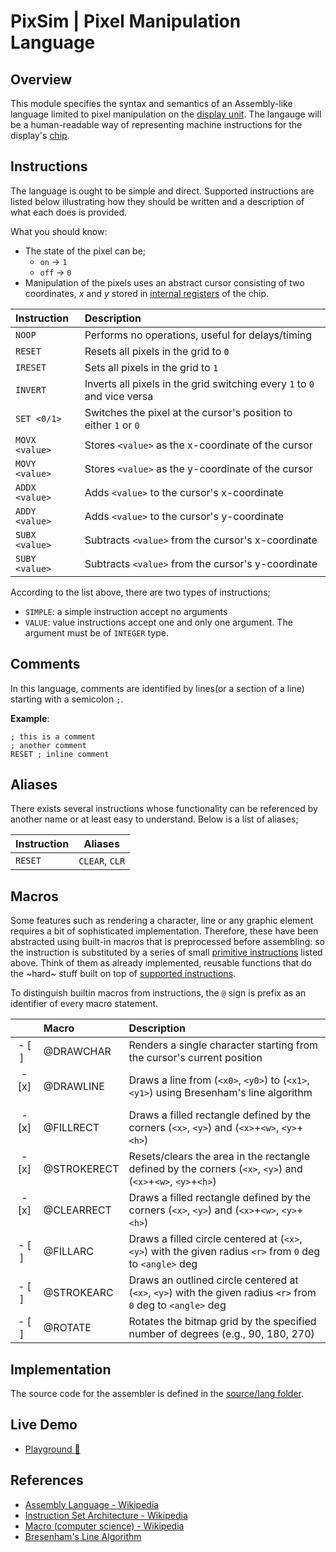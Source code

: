 # PixSim | Pixel Manipulation Language

## Overview

This module specifies the syntax and semantics of an Assembly-like language
limited to pixel manipulation on the [display unit](./display-unit.md). The
langauge will be a human-readable way of representing machine instructions for
the display's [chip](./virtual-chip.md).

## Instructions

The language is ought to be simple and direct. Supported instructions are listed
below illustrating how they should be written and a description of what each
does is provided.

What you should know:

-   The state of the pixel can be;
    -   `on` -> `1`
    -   `off` -> `0`
-   Manipulation of the pixels uses an abstract cursor consisting of two
    coordinates, _x_ and _y_ stored in
    [internal registers](./virtual-chip.md#internal-registers) of the chip.

| **Instruction** | **Description**                                                          |
| :-------------- | :----------------------------------------------------------------------- |
| `NOOP`          | Performs no operations, useful for delays/timing                         |
| `RESET`         | Resets all pixels in the grid to `0`                                     |
| `IRESET`        | Sets all pixels in the grid to `1`                                       |
| `INVERT`        | Inverts all pixels in the grid switching every `1` to `0` and vice versa |
| `SET <0/1>`     | Switches the pixel at the cursor's position to either `1` or `0`         |
| `MOVX <value>`  | Stores `<value>` as the x-coordinate of the cursor                       |
| `MOVY <value>`  | Stores `<value>` as the y-coordinate of the cursor                       |
| `ADDX <value>`  | Adds `<value>` to the cursor's x-coordinate                              |
| `ADDY <value>`  | Adds `<value>` to the cursor's y-coordinate                              |
| `SUBX <value>`  | Subtracts `<value>` from the cursor's x-coordinate                       |
| `SUBY <value>`  | Subtracts `<value>` from the cursor's y-coordinate                       |

According to the list above, there are two types of instructions;

-   `SIMPLE`: a simple instruction accept no arguments
-   `VALUE`: value instructions accept one and only one argument. The argument
    must be of `INTEGER` type.

## Comments

In this language, comments are identified by lines(or a section of a line)
starting with a semicolon `;`.

**Example**:

```
; this is a comment
; another comment
RESET ; inline comment
```

## Aliases

There exists several instructions whose functionality can be referenced by
another name or at least easy to understand. Below is a list of aliases;

| **Instruction** | **Aliases**    |
| --------------- | -------------- |
| `RESET`         | `CLEAR`, `CLR` |

## Macros

Some features such as rendering a character, line or any graphic element
requires a bit of sophisticated implementation. Therefore, these have been
abstracted using built-in macros that is preprocessed before assembling: so the
instruction is substituted by a series of small
[primitive instructions](#instructions) listed above. Think of them as already
implemented, reusable functions that do the ~hard~ stuff built on top of
[supported instructions](#instructions).

To distinguish builtin macros from instructions, the `@` sign is prefix as an
identifier of every macro statement.

|              | **Macro**                      | **Description**                                                                                               |
| :----------: | :----------------------------- | :------------------------------------------------------------------------------------------------------------ |
| - [ ] &nbsp; | @DRAWCHAR <code>               | Renders a single character starting from the cursor's current position                                        |
| - [x] &nbsp; | @DRAWLINE <x1> <y1> <x2> <y2>  | Draws a line from (`<x0>`, `<y0>`) to (`<x1>`, `<y1>`) using Bresenham's line algorithm                       |
| - [x] &nbsp; | @FILLRECT <x> <y> <w> <h>      | Draws a filled rectangle defined by the corners (`<x>`, `<y>`) and (`<x>`+`<w>`, `<y>`+`<h>`)                 |
| - [x] &nbsp; | @STROKERECT <x> <y> <w> <h>    | Resets/clears the area in the rectangle defined by the corners (`<x>`, `<y>`) and (`<x>`+`<w>`, `<y>`+`<h>`)  |
| - [x] &nbsp; | @CLEARRECT <x> <y> <w> <h>     | Draws a filled rectangle defined by the corners (`<x>`, `<y>`) and (`<x>`+`<w>`, `<y>`+`<h>`)                 |
| - [ ] &nbsp; | @FILLARC <x> <y> <r> <angle>   | Draws a filled circle centered at (`<x>`, `<y>`) with the given radius `<r>` from `0` deg to `<angle>` deg    |
| - [ ] &nbsp; | @STROKEARC <x> <y> <r> <angle> | Draws an outlined circle centered at (`<x>`, `<y>`) with the given radius `<r>` from `0` deg to `<angle>` deg |
| - [ ] &nbsp; | @ROTATE <value>                | Rotates the bitmap grid by the specified number of degrees (e.g., 90, 180, 270)                               |

<!-- - `GETQ`: Retrives and stores the state of the current pixel to the accumulator -->

## Implementation

The source code for the assembler is defined in the
[source/lang folder](../source/lang/).

## Live Demo

-   [Playground :rocket:](https://henryhale.github.io/pixsim/lang.html)

## References

-   [Assembly Language - Wikipedia](https://wikipedia.org/wiki/Assembly_language)
-   [Instruction Set Architecture - Wikipedia](https://wikipedia.org/wiki/Instruction_set_architecture)
-   [Macro (computer science) - Wikipedia](<https://wikipedia.org/wiki/Macro_(computer_science)>)
-   [Bresenham's Line Algorithm](https://wikipedia.org/wiki/Bresenham%27s_line_algorithm)
